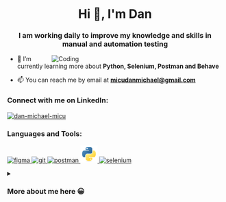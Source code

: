 
<h1 align="center">Hi 👋, I'm Dan</h1>
<h3 align="center">I am working daily to improve my knowledge and skills in manual and automation testing</h3>

<img align="right" alt="Coding" width="400" src="https://camo.githubusercontent.com/5ddf73ad3a205111cf8c686f687fc216c2946a75005718c8da5b837ad9de78c9/68747470733a2f2f7468756d62732e6766796361742e636f6d2f4576696c4e657874446576696c666973682d736d616c6c2e676966">

- 🌱 I’m currently learning more about **Python, Selenium, Postman and Behave**

- 📫 You can reach me by email at **micudanmichael@gmail.com**

<h3 align="left">Connect with me on LinkedIn:</h3>
<p align="left">
<a href="https://linkedin.com/in/dan-michael-micu" target="blank"><img align="center" src="https://raw.githubusercontent.com/rahuldkjain/github-profile-readme-generator/master/src/images/icons/Social/linked-in-alt.svg" alt="dan-michael-micu" height="30" width="40" /></a>
</p>

<h3 align="left">Languages and Tools:</h3>
<p align="left"> <a href="https://www.figma.com/" target="_blank" rel="noreferrer"> <img src="https://www.vectorlogo.zone/logos/figma/figma-icon.svg" alt="figma" width="40" height="40"/> </a> <a href="https://git-scm.com/" target="_blank" rel="noreferrer"> <img src="https://www.vectorlogo.zone/logos/git-scm/git-scm-icon.svg" alt="git" width="40" height="40"/> </a> <a href="https://postman.com" target="_blank" rel="noreferrer"> <img src="https://www.vectorlogo.zone/logos/getpostman/getpostman-icon.svg" alt="postman" width="40" height="40"/> </a> <a href="https://www.python.org" target="_blank" rel="noreferrer"> <img src="https://raw.githubusercontent.com/devicons/devicon/master/icons/python/python-original.svg" alt="python" width="40" height="40"/> </a> <a href="https://www.selenium.dev" target="_blank" rel="noreferrer"> <img src="https://raw.githubusercontent.com/detain/svg-logos/780f25886640cef088af994181646db2f6b1a3f8/svg/selenium-logo.svg" alt="selenium" width="40" height="40"/> </a> </p>

<details>
<summary><h3> More about me here <span> 😀 </span> </h3></summary>
<br>
Hello, I am currently taking an automation testing course from IT Factory as well as working on some courses on Udemy.com. I have also been volunteering and working on a project for a job search engine (will leave more info about it below) as a tester doing various tasks such as writing and running test cases on testquality.com among other manual testing related tasks. I thank you for taking the time to look over my profile and appreciate any feedback or response!

(https://dev.to/sebiboga/peviitorro-voluntar-5hei) – For more info related to the project 

</details>

